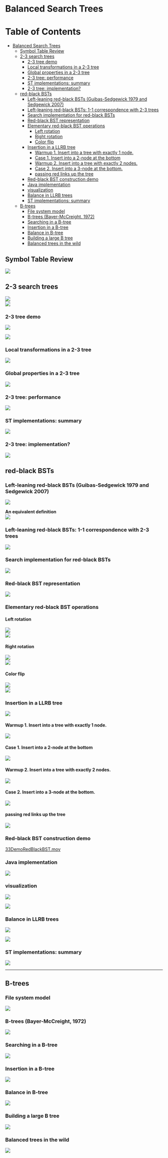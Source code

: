 # Balanced Search Trees
Table of Contents
=================

   * [Balanced Search Trees](#balanced-search-trees)
      * [Symbol Table Review](#symbol-table-review)
      * [2-3 search trees](#2-3-search-trees)
         * [2-3 tree demo](#2-3-tree-demo)
         * [Local transformations in a 2-3 tree](#local-transformations-in-a-2-3-tree)
         * [Global properties in a 2-3 tree](#global-properties-in-a-2-3-tree)
         * [2-3 tree: performance](#2-3-tree-performance)
         * [ST implementations: summary](#st-implementations-summary)
         * [2-3 tree: implementation?](#2-3-tree-implementation)
      * [red-black BSTs](#red-black-bsts)
         * [Left-leaning red-black BSTs (Guibas-Sedgewick 1979 and Sedgewick 2007)](#left-leaning-red-black-bsts-guibas-sedgewick-1979-and-sedgewick-2007)
         * [Left-leaning red-black BSTs: 1-1 correspondence with 2-3 trees](#left-leaning-red-black-bsts-1-1-correspondence-with-2-3-trees)
         * [Search implementation for red-black BSTs](#search-implementation-for-red-black-bsts)
         * [Red-black BST representation](#red-black-bst-representation)
         * [Elementary red-black BST operations](#elementary-red-black-bst-operations)
            * [Left rotation](#left-rotation)
            * [Right rotation](#right-rotation)
            * [Color flip](#color-flip)
         * [Insertion in a LLRB tree](#insertion-in-a-llrb-tree)
            * [Warmup 1. Insert into a tree with exactly 1 node.](#warmup-1-insert-into-a-tree-with-exactly-1-node)
            * [Case 1. Insert into a 2-node at the bottom](#case-1-insert-into-a-2-node-at-the-bottom)
            * [Warmup 2. Insert into a tree with exactly 2 nodes.](#warmup-2-insert-into-a-tree-with-exactly-2-nodes)
            * [Case 2. Insert into a 3-node at the bottom.](#case-2-insert-into-a-3-node-at-the-bottom)
            * [passing red links up the tree](#passing-red-links-up-the-tree)
         * [Red-black BST construction demo](#red-black-bst-construction-demo)
         * [Java implementation](#java-implementation)
         * [visualization](#visualization)
         * [Balance in LLRB trees](#balance-in-llrb-trees)
         * [ST implementations: summary](#st-implementations-summary-1)
      * [B-trees](#b-trees)
         * [File system model](#file-system-model)
         * [B-trees (Bayer-McCreight, 1972)](#b-trees-bayer-mccreight-1972)
         * [Searching in a B-tree](#searching-in-a-b-tree)
         * [Insertion in a B-tree](#insertion-in-a-b-tree)
         * [Balance in B-tree](#balance-in-b-tree)
         * [Building a large B tree](#building-a-large-b-tree)
         * [Balanced trees in the wild](#balanced-trees-in-the-wild)
         
## Symbol Table Review
![](media/14861257683491.jpg)

## 2-3 search trees
![](media/14861301090924.jpg)<br>
![](media/14861302987986.jpg)

### 2-3 tree demo
![](media/14861301992525.jpg)

![](media/14861302229890.jpg)

### Local transformations in a 2-3 tree
![](media/14861303742127.jpg)

### Global properties in a 2-3 tree
![](media/14861304052644.jpg)

### 2-3 tree: performance
![](media/14861304490927.jpg)

### ST implementations: summary
![](media/14861304724527.jpg)

### 2-3 tree: implementation?
![](media/14861305138583.jpg)


## red-black BSTs
### Left-leaning red-black BSTs (Guibas-Sedgewick 1979 and Sedgewick 2007)
![](media/14861866739881.jpg)

**An equivalent definition**<br>
![](media/14861867796395.jpg)

### Left-leaning red-black BSTs: 1-1 correspondence with 2-3 trees
![](media/14861868265223.jpg)

### Search implementation for red-black BSTs
![](media/14861868646668.jpg)

### Red-black BST representation
![](media/14861869118099.jpg)

### Elementary red-black BST operations
#### Left rotation
![](media/14861870563579.jpg)<br>
![](media/14861870660314.jpg)

#### Right rotation
![](media/14861872103887.jpg)<br>
![](media/14861872320175.jpg)

#### Color flip
![](media/14861873339591.jpg)<br>
![](media/14861873474315.jpg)

### Insertion in a LLRB tree
![](media/14861874031284.jpg)

#### Warmup 1. Insert into a tree with exactly 1 node.
![](media/14861874325609.jpg)

#### Case 1. Insert into a 2-node at the bottom
![](media/14861874699946.jpg)

#### Warmup 2. Insert into a tree with exactly 2 nodes.
![](media/14861875439874.jpg)

#### Case 2. Insert into a 3-node at the bottom.
![](media/14861876050295.jpg)

#### passing red links up the tree
![](media/14861877668508.jpg)

### Red-black BST construction demo
[33DemoRedBlackBST.mov](media/33DemoRedBlackBST.mov)

### Java implementation
![](media/14861885299561.jpg)

### visualization
![](media/14861885591068.jpg)

![](media/14861885796698.jpg)

### Balance in LLRB trees
![](media/14861885998852.jpg)

![](media/14861887078631.jpg)

### ST implementations: summary![](media/14861886164962.jpg)

 --------------------------------------------------------------
 
## B-trees
### File system model
![](media/14861904208976.jpg)

### B-trees (Bayer-McCreight, 1972)
![](media/14861904381109.jpg)

### Searching in a B-tree
![](media/14861904537897.jpg)

### Insertion in a B-tree
![](media/14861904690898.jpg)

### Balance in B-tree
![](media/14861904860642.jpg)

### Building a large B tree
![](media/14861905338647.jpg)

### Balanced trees in the wild
![](media/14861905533991.jpg)




